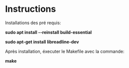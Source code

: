 # Instructions

Installations des pré requis:

**sudo apt install --reinstall build-essential**

**sudo apt-get install libreadline-dev**

Après installation, éxecuter le Makefile avec la commande:

**make**
